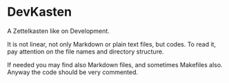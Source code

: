 # DevKasten

A Zettelkasten like on Development.

It is not linear, not only Markdown or plain text files, but
codes. To read it, pay attention on the file names and directory
structure.

If needed you may find also Markdown files, and sometimes
Makefiles also. Anyway the code should be very commented.
